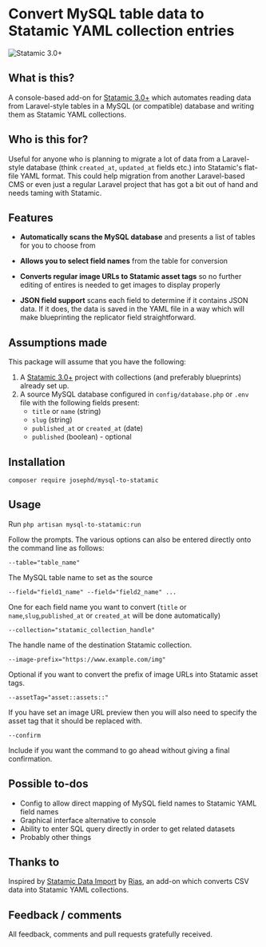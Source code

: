 # Convert MySQL table data to Statamic YAML collection entries

![Statamic 3.0+](https://img.shields.io/badge/Statamic-3.0+-FF269E?style=for-the-badge&link=https://statamic.com)

## What is this?

A console-based add-on for [Statamic 3.0+](https://github.com/statamic) which automates reading data from Laravel-style tables in a MySQL (or compatible) database and writing them as Statamic YAML collections. 

## Who is this for?

Useful for anyone who is planning to migrate a lot of data from a Laravel-style database (think `created_at`, `updated_at` fields etc.) into Statamic's flat-file YAML format. This could help migration from another Laravel-based CMS or even just a regular Laravel project that has got a bit out of hand and needs taming with Statamic.

## Features

* **Automatically scans the MySQL database** and presents a list of tables for you to choose from

* **Allows you to select field names** from the table for conversion

* **Converts regular image URLs to Statamic asset tags** so no further editing of entires is needed to get images to display properly

* **JSON field support** scans each field to determine if it contains JSON data. If it does, the data is saved in the YAML file in a way which will make blueprinting the replicator field straightforward.

## Assumptions made

This package will assume that you have the following:

1. A [Statamic 3.0+](https://github.com/statamic) project with collections (and preferably blueprints) already set up.
2. A source MySQL database configured in `config/database.php` or `.env` file with the following fields present:
    - `title` or `name` (string)
    - `slug` (string)
    - `published_at` or `created_at` (date)
    - `published` (boolean) - optional

## Installation

`composer require josephd/mysql-to-statamic`

## Usage

Run `php artisan mysql-to-statamic:run` 

Follow the prompts. The various options can also be entered directly onto the command line as follows:

`--table="table_name"`

The MySQL table name to set as the source

`--field="field1_name" --field="field2_name" ...`  

One for each field name you want to convert (`title` or `name`,`slug`,`published_at` or `created_at` will be done automatically)

`--collection="statamic_collection_handle"` 

The handle name of the destination Statamic collection.

`--image-prefix="https://www.example.com/img"`

Optional if you want to convert the prefix of image URLs into Statamic asset tags.

`--assetTag="asset::assets::"`

If you have set an image URL preview then you will also need to specify the asset tag that it should be replaced with.

`--confirm`

Include if you want the command to go ahead without giving a final confirmation.

## Possible to-dos

* Config to allow direct mapping of MySQL field names to Statamic YAML field names
* Graphical interface alternative to console
* Ability to enter SQL query directly in order to get related datasets
* Probably other things

## Thanks to

Inspired by [Statamic Data Import](https://github.com/riasvdv/statamic-data-import) by [Rias](https://rias.be), an add-on which converts CSV data into Statamic YAML collections.

## Feedback / comments

All feedback, comments and pull requests gratefully received.